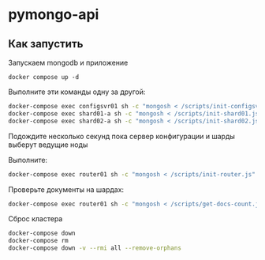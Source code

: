 # pymongo-api

## Как запустить

Запускаем mongodb и приложение

```shell
docker compose up -d
```

Выполните эти команды одну за другой:
```bash
docker-compose exec configsvr01 sh -c "mongosh < /scripts/init-configsvr.js"
docker-compose exec shard01-a sh -c "mongosh < /scripts/init-shard01.js"
docker-compose exec shard02-a sh -c "mongosh < /scripts/init-shard02.js"
```

Подождите несколько секунд пока сервер конфигурации и шарды выберут ведущие ноды

Выполните:
```bash
docker-compose exec router01 sh -c "mongosh < /scripts/init-router.js"
```

Проверьте документы на шардах:
```bash
docker-compose exec router01 sh -c "mongosh < /scripts/get-docs-count.js"
```

Сброс кластера
```bash
docker-compose down
docker-compose rm
docker-compose down -v --rmi all --remove-orphans
```